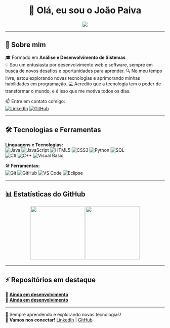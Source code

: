 <h1 align="center">👋 Olá, eu sou o João Paiva</h1>

<p align="center">
  <img src="https://readme-typing-svg.herokuapp.com?color=%2300FF00&size=22&center=true&vCenter=true&width=500&lines=Apaixonado+por+programação+e+desafios;Cada+código+é+uma+evolução!;A+evolução+nunca+para!" 
  />
</p>

---

## 🚀 Sobre mim  
🎓 Formado em  **Análise e Desenvolvimento de Sistemas**  
💡 Sou um entusiasta por desenvolvimento web e software, sempre em busca de novos desafios e oportunidades para aprender.
🔍 No meu tempo livre, estou explorando novas tecnologias e aprimorando minhas habilidades em programação.
💻 Acredito que a tecnologia tem o poder de transformar o mundo, e é isso que me motiva todos os dias.

📫 Entre em contato comigo:  
[![LinkedIn](https://img.shields.io/badge/LinkedIn-JoãoPaiva-blue?logo=linkedin)](https://www.linkedin.com/in/jo%C3%A3o-victor-de-freitas-paiva-b51a29228/) 
[![GitHub](https://img.shields.io/badge/GitHub-joaopaiva44-black?logo=github)](https://github.com/joaopaiva44)  

---

## 🛠️ Tecnologias e Ferramentas  
**Linguagens e Tecnologias:**  
![Java](https://img.shields.io/badge/Java-ED8B00?style=for-the-badge&logo=java&logoColor=white)
![JavaScript](https://img.shields.io/badge/JavaScript-F7DF1E?style=for-the-badge&logo=javascript&logoColor=black)
![HTML5](https://img.shields.io/badge/HTML5-E34F26?style=for-the-badge&logo=html5&logoColor=white)
![CSS3](https://img.shields.io/badge/CSS3-1572B6?style=for-the-badge&logo=css3&logoColor=white)
![Python](https://img.shields.io/badge/Python-3776AB?style=for-the-badge&logo=python&logoColor=white)
![SQL](https://img.shields.io/badge/SQL-4479A1?style=for-the-badge&logo=mysql&logoColor=white)  
![C#](https://img.shields.io/badge/C%23-239120?style=for-the-badge&logo=c-sharp&logoColor=white)
![C++](https://img.shields.io/badge/C++-00599C?style=for-the-badge&logo=c%2B%2B&logoColor=white)
![Visual Basic](https://img.shields.io/badge/Visual%20Basic-5C2D91?style=for-the-badge&logo=.net&logoColor=white)  

🛠️ **Ferramentas:**  
![Git](https://img.shields.io/badge/Git-F05032?style=for-the-badge&logo=git&logoColor=white)
![GitHub](https://img.shields.io/badge/GitHub-181717?style=for-the-badge&logo=github&logoColor=white)
![VS Code](https://img.shields.io/badge/VS%20Code-007ACC?style=for-the-badge&logo=visual-studio-code&logoColor=white)
![Eclipse](https://img.shields.io/badge/Eclipse-2C2255?style=for-the-badge&logo=eclipse&logoColor=white)

---

## 📊 Estatísticas do GitHub  
<div align="center">
  <img height="170em" src="https://github-readme-stats.vercel.app/api?username=joaopaiva44&show_icons=true&theme=dark&count_private=true" />
  <img height="170em" src="https://github-readme-streak-stats.herokuapp.com/?user=joaopaiva44&theme=dark" />
</div>  

---

## ⚡ Repositórios em destaque  
🔹 [**Ainda em desenvolvimento**](https://github.com/joaopaiva44/Projeto1)  
🔹 [**Ainda em desenvolvimento**](https://github.com/joaopaiva44/Projeto2)  

---

🚀 Sempre aprendendo e explorando novas tecnologias!  
📩 **Vamos nos conectar!** [LinkedIn](https://www.linkedin.com/in/jo%C3%A3o-victor-de-freitas-paiva-b51a29228/) | [GitHub](https://github.com/joaopaiva44)

